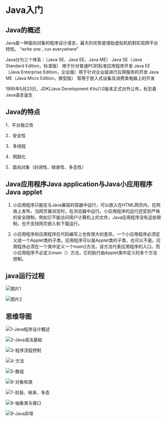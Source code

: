 # Java入门

## Java的概述

Java是一种面向对象的程序设计语言，最大的优势是借助虚拟机机制实现跨平台特性。
“write one , run everywhere”

Java分为三个体系：（Java SE、Java EE、Java ME）
Java SE（Java Standard Edition，标准版）	用于针对普通PC的标准应用程序开发
Java EE（Java Enterprise Edition，企业版）用于针对企业级进行应用服务的开发
Java ME（Java Micro Edition，微型版）	常用于嵌入式设备及消费类电器上的开发

1995年5月23日，JDK(Java Development Kits)1.0版本正式对外公布，标志着Java语言诞生

## Java的特点

1．平台独立性

2．安全性

3．多线程

4．网路化

5．面向对象（封闭性、继承性、多态性）

## Java应用程序Java application与Java小应用程序Java applet

1.  小应用程序只能在与Java兼容的容器中运行，可以嵌入在HTML网页内，在网络上发布，当网页被浏览时，在浏览器中运行。小应用程序的运行还受到严格的安全限制，例如它不能访问用户计算机上的文件。Java应用程序没有这些限制，也不支持网页嵌入和下载运行。

2.  小应用程序和应用程序在代码编写上也有很大的差异。一个小应用程序必须定义成一个Applet类的子类，应用程序可以是Applet类的子类，也可以不是。应用程序必须在一个类中定义一个main()方法，该方法代表应用程序的入口。而小应用程序不必定义main（）方法，它的执行由Applet类中定义的多个方法控制。

## java运行过程

![图片1](图片1.png)

![图片2](图片2.png)

## 思维导图

![1-Java程序设计概述](图片/1-Java程序设计概述.png)

![2-Java语法基础](图片/2-Java语法基础.png)

![3-程序流程控制](图片/3-程序流程控制.png)

![4-方法](图片/4-方法.png)

![5-数组](图片/5-数组.png)

![6-对象和类](图片/6-对象和类.png)

![7-封装、继承、多态](图片/7-封装、继承、多态.png)

![8-抽象类与接口](图片/8-抽象类与接口.png)

![9-Java异常](图片/9-Java异常.png)
